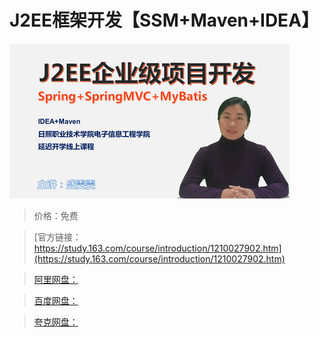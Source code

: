 # J2EE框架开发【SSM+Maven+IDEA】

![img](../../../assets/study163/free/fb7214fd054c46f3a1d7ecb5ca46540b.JPG)

> 价格：免费

> [官方链接：https://study.163.com/course/introduction/1210027902.htm](https://study.163.com/course/introduction/1210027902.htm)

> [阿里网盘：]()

> [百度网盘：]()

> [夸克网盘：]()
